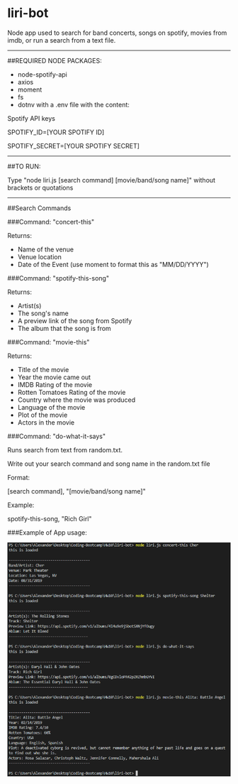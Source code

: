 # liri-bot
Node app used to search for band concerts, songs on spotify, movies from imdb, or run a search from a text file.

---

##REQUIRED NODE PACKAGES:
- node-spotify-api
- axios
- moment
- fs
- dotnv with a .env file with the content:

Spotify API keys

SPOTIFY_ID=[YOUR SPOTIFY ID]

SPOTIFY_SECRET=[YOUR SPOTIFY SECRET]

---

##TO RUN:

Type "node liri.js [search command] [movie/band/song name]"
without brackets or quotations

---

##Search Commands

###Command:
"concert-this"

Returns:
- Name of the venue
- Venue location
- Date of the Event (use moment to format this as "MM/DD/YYYY")

###Command:
"spotify-this-song"

Returns:
- Artist(s)
- The song's name
- A preview link of the song from Spotify
- The album that the song is from

###Command:
"movie-this"

Returns:
- Title of the movie
- Year the movie came out
- IMDB Rating of the movie
- Rotten Tomatoes Rating of the movie
- Country where the movie was produced
- Language of the movie
- Plot of the movie
- Actors in the movie

###Command:
"do-what-it-says"

Runs search from text from random.txt.

Write out your search command and song name in the random.txt file

Format:

[search command], "[movie/band/song name]"

Example:

spotify-this-song, "Rich Girl"

###Example of App usage:

<img src="example.png" alt="example">